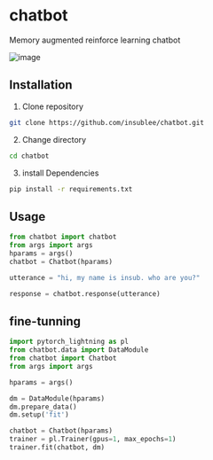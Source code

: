 # chatbot

Memory augmented reinforce learning chatbot

![image](https://www.notion.so/insub/Presentation-229f5d9967d54b758fcfe42c9dfe7c80#c028ef50e5ec440b8a0ccf2b9ffec9cc)


## Installation

1. Clone repository

```bash
git clone https://github.com/insublee/chatbot.git
```

2. Change directory

```bash
cd chatbot
```

3. install Dependencies

```bash
pip install -r requirements.txt
```


## Usage

```python
from chatbot import chatbot
from args import args
hparams = args()
chatbot = Chatbot(hparams)

utterance = "hi, my name is insub. who are you?"

response = chatbot.response(utterance)

```

## fine-tunning

```python
import pytorch_lightning as pl
from chatbot.data import DataModule
from chatbot import Chatbot
from args import args

hparams = args()

dm = DataModule(hparams)
dm.prepare_data()
dm.setup('fit')

chatbot = Chatbot(hparams)
trainer = pl.Trainer(gpus=1, max_epochs=1)
trainer.fit(chatbot, dm)

```
